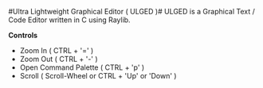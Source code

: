 #Ultra Lightweight Graphical Editor ( ULGED )#
ULGED is a Graphical Text / Code Editor written in C using Raylib.

**Controls**
- Zoom In ( CTRL + '=' )
- Zoom Out ( CTRL + '-' )
- Open Command Palette ( CTRL + 'p' )
- Scroll ( Scroll-Wheel or CTRL + 'Up' or 'Down' )
